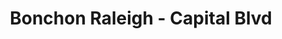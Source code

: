 ---
layout: place
title: "Bonchon Raleigh - Capital Blvd"
permalink: /north-carolina/raleigh/bonchon-raleigh-capital-blvd.html
stateAbbr: NC
stateName: North Carolina
cityName: Raleigh
seo:
  name: "Bonchon Raleigh - Capital Blvd"
  type: Restaurant
  links: https://locations.bonchon.com/ll/US/NC/Raleigh/6320-Capital-Blvd
description: "Bonchon Raleigh - Capital Blvd serves delicious sushi in Raleigh, North Carolina. Try fresh Japanese dishes for a great dining experience. "
place_id: ChIJJSCb8JJZrIkRGoeO2fyy7uY
photos:
  - name: >-
      places/ChIJJSCb8JJZrIkRGoeO2fyy7uY/photos/AeeoHcJXg0GtkMYbYcyBFA_ffVN9cEBV0vFURGMuD3A8xMKinPtMICcXAJUka1K2Q2NGGwn9DxHA7cxfphbgF6wn-VNxeH5y1KTC7XZcTBs1czsa8KH2RR0-YBMvRgc4nMEcCLJALaefDjUL4A4MKiKkHB6Qu1z3hLiyzhWZXrzlMkerAapctrZfQko17YZ-OHoiWZ-h8l7ZhK_QpY-34SVlZZZfp5bs5X7pNrXojdeRH4S-N7HI5vSsKBCvCvUrHEsI5EXpVR0Ebxyq0lVABfK96VB5HjZqSfMqyg2dJOLVLQ0
    widthPx: 1708
    heightPx: 2089
    authorAttributions:
      - displayName: Bonchon Raleigh - Capital Blvd
        uri: https://maps.google.com/maps/contrib/101494184075058437259
        photoUri: >-
          https://lh3.googleusercontent.com/a-/ALV-UjWqr0PNxkIm8NC3-OrU-zmMZhrDFPTH8_b9jN3ENYpemgz7UIM=s100-p-k-no-mo
    flagContentUri: >-
      https://www.google.com/local/imagery/report/?cb_client=maps_api_places.places_api&image_key=!1e10!2sAF1QipM37BT3SfC6q71t9mqN0ekT2GXZx7aTeuHAdyE&hl=en-US
    googleMapsUri: >-
      https://www.google.com/maps/place//data=!3m4!1e2!3m2!1sAF1QipM37BT3SfC6q71t9mqN0ekT2GXZx7aTeuHAdyE!2e10!4m2!3m1!1s0x89ac5992f09b2025:0xe6eeb2fcd98e871a
  - name: >-
      places/ChIJJSCb8JJZrIkRGoeO2fyy7uY/photos/AeeoHcLKhjRsb7W9RDQwH_g98O7vDU_vkXRQ964ECvOqaVG7XQ96tYSFbx8wR1uktKXKwtIFPeCDsWGNDOhMds5qE7ISKyt9nRihs1zm6TZQExUPSWLlt-oq-3HS_nfwUidzbRM7Yv4up-7-A64v9OGVLBQx2AZZZxBBM0b7MxcYLiiPc4tFGj8hOD9t-8fSDy8wRxvfzyJNh9gRog3Z0CoJVmsbZNLivC4SM65aUz1Z8LmzwDdxI3VrWmt3uaT2Z0Zh8llQYvybFTtIedh0HVlQ4NWh164NncpmOe5k4DP7RRU
    widthPx: 800
    heightPx: 800
    authorAttributions:
      - displayName: Bonchon Raleigh - Capital Blvd
        uri: https://maps.google.com/maps/contrib/101494184075058437259
        photoUri: >-
          https://lh3.googleusercontent.com/a-/ALV-UjWqr0PNxkIm8NC3-OrU-zmMZhrDFPTH8_b9jN3ENYpemgz7UIM=s100-p-k-no-mo
    flagContentUri: >-
      https://www.google.com/local/imagery/report/?cb_client=maps_api_places.places_api&image_key=!1e10!2sAF1QipO4_WdGzH_wByfyPJGG_nOzugyvpMrbHwRvaRg&hl=en-US
    googleMapsUri: >-
      https://www.google.com/maps/place//data=!3m4!1e2!3m2!1sAF1QipO4_WdGzH_wByfyPJGG_nOzugyvpMrbHwRvaRg!2e10!4m2!3m1!1s0x89ac5992f09b2025:0xe6eeb2fcd98e871a
  - name: >-
      places/ChIJJSCb8JJZrIkRGoeO2fyy7uY/photos/AeeoHcJ5hIYk0MVr_trkAPb3ivp3rtF_vsDpRIEEv5fPhtLGGAFjSLBSnEMUi057FMbYjZ8SJuLbomKpt82xj-obmc2Uf_FYOOuKmzygWP0zP2DF1yv-GWz3JMu5PoI0HhX876bG-R-U-iFiJ_2YaUGevt0k9PwPGr1jOuTk2vmYGlxx5lLqFVQu6CCz1Eo2OuFy0imr4ugPe3EvbZeIEX5mT5tbBjSq8N1uHqGGuKzTzk3uzk0WD4dqAR3PZ3ySKqb5YAsQurgEjPXMGcpQZAt4AEYr8FHpk_63dwVEN-pGUBE
    widthPx: 1232
    heightPx: 693
    authorAttributions:
      - displayName: Bonchon Raleigh - Capital Blvd
        uri: https://maps.google.com/maps/contrib/101494184075058437259
        photoUri: >-
          https://lh3.googleusercontent.com/a-/ALV-UjWqr0PNxkIm8NC3-OrU-zmMZhrDFPTH8_b9jN3ENYpemgz7UIM=s100-p-k-no-mo
    flagContentUri: >-
      https://www.google.com/local/imagery/report/?cb_client=maps_api_places.places_api&image_key=!1e10!2sAF1QipNcOHx625nZM2OjfYpcaXfsQG_cVFqnyBWYLAU&hl=en-US
    googleMapsUri: >-
      https://www.google.com/maps/place//data=!3m4!1e2!3m2!1sAF1QipNcOHx625nZM2OjfYpcaXfsQG_cVFqnyBWYLAU!2e10!4m2!3m1!1s0x89ac5992f09b2025:0xe6eeb2fcd98e871a
  - name: >-
      places/ChIJJSCb8JJZrIkRGoeO2fyy7uY/photos/AeeoHcJp3cXHmOgdyPl2moh3rhCVKd1XCfuDeuuSVazAyzmWRFVnxpuWOVv7xiIAQneY8i9LzxsjZfbte5-IHp-tebYJthz1VKW63mIqwyUs7z63BJDF4vjZVNpsVzsa9WDC7EExq9HFfdrDzD6E45MGG5RyzErSGbUJxAzgd0DOHm4VADpP-aJ6E2w9YvU2IqAtwOTr_BSUqgCeDhwA3-po0eGS1II_XGNAbRR3HkUUoQdBkKDYruzOZLC9PkVsoBAzhXNS5YARKZiXkfTIJAajAXCTPnnOmin1tVHbFubtOjvhGxjHteZdZuSZGaJHVsWARacrpbb6V3dBelPd9imMveQw8yT4XkXLs7UzfMTNZXTZA2amCwyyTb_ePAQo7GBZmjs0RuWpe_Grewb8joixL5lvGxgkCS8ztCHMnnB__Dpg6M5j
    widthPx: 4000
    heightPx: 3000
    authorAttributions:
      - displayName: Robert Dillweed
        uri: https://maps.google.com/maps/contrib/102220209540534830767
        photoUri: >-
          https://lh3.googleusercontent.com/a-/ALV-UjXfe_WDnvqgmXI8QVraj1L5OV8pZUr54w0MkhWenY3k-I7Kb4kXCA=s100-p-k-no-mo
    flagContentUri: >-
      https://www.google.com/local/imagery/report/?cb_client=maps_api_places.places_api&image_key=!1e10!2sCIHM0ogKEICAgMDw4PWwsgE&hl=en-US
    googleMapsUri: >-
      https://www.google.com/maps/place//data=!3m4!1e2!3m2!1sCIHM0ogKEICAgMDw4PWwsgE!2e10!4m2!3m1!1s0x89ac5992f09b2025:0xe6eeb2fcd98e871a
  - name: >-
      places/ChIJJSCb8JJZrIkRGoeO2fyy7uY/photos/AeeoHcK4x7VU299z6oJWEnKPJtg0dtGTQixcbQnpnwxV7Xun26Dbyoa_PlE4Z5s6cj7FVLOoaUctXlpl4a1tZSGg3txtocjt2q9l2Cshloqy5158sDj7YALE76eoq1aGSxEU_qJS__T88tAhKmirl2vLUvh6gWfk20OEfEkb57wFGRr5VfqTZNogVe1fWRJosMXKvZjb_cfFJ7RYKB-p1xRceNCA0EfthVuJSiFpIBl0j2U4606knEmerOuIAiDAelFlXaKiCP-p_7S9L1ANdg1zFOi4VimvwZLNZP57t1U_tZ4
    widthPx: 800
    heightPx: 800
    authorAttributions:
      - displayName: Bonchon Raleigh - Capital Blvd
        uri: https://maps.google.com/maps/contrib/101494184075058437259
        photoUri: >-
          https://lh3.googleusercontent.com/a-/ALV-UjWqr0PNxkIm8NC3-OrU-zmMZhrDFPTH8_b9jN3ENYpemgz7UIM=s100-p-k-no-mo
    flagContentUri: >-
      https://www.google.com/local/imagery/report/?cb_client=maps_api_places.places_api&image_key=!1e10!2sAF1QipNUm3yKzc1f3xQxRQrvfEe5D9eEtWYtDD8vxtM&hl=en-US
    googleMapsUri: >-
      https://www.google.com/maps/place//data=!3m4!1e2!3m2!1sAF1QipNUm3yKzc1f3xQxRQrvfEe5D9eEtWYtDD8vxtM!2e10!4m2!3m1!1s0x89ac5992f09b2025:0xe6eeb2fcd98e871a
  - name: >-
      places/ChIJJSCb8JJZrIkRGoeO2fyy7uY/photos/AeeoHcKZW1mKlXOKoy9o804uHBIIoCbEzIbEB89TL_zYjdwHSLGWnxTzVXyKBDwOqLEsRXTnt3t-VDYrIIDg882x-6rw7gSDbtWnqa93r4HswGGFFp0suVwYbqLmiGO-O7_2fnJD4k2fDdnl6P7SyJ89BHNGB_unzEWFyBprsAWVfO156N3MTuXv5e_gCeuKr6bj2e_ffM_oLYwLBneIULHf0zt_lFzqOr59qoyU1DizKJfClW0hDwrTkDL1ZP4un_gmCfGmFZ44wHJvKyja6tIJNj53sJYsY1ZWgoXJUxAM4sA
    widthPx: 800
    heightPx: 800
    authorAttributions:
      - displayName: Bonchon Raleigh - Capital Blvd
        uri: https://maps.google.com/maps/contrib/101494184075058437259
        photoUri: >-
          https://lh3.googleusercontent.com/a-/ALV-UjWqr0PNxkIm8NC3-OrU-zmMZhrDFPTH8_b9jN3ENYpemgz7UIM=s100-p-k-no-mo
    flagContentUri: >-
      https://www.google.com/local/imagery/report/?cb_client=maps_api_places.places_api&image_key=!1e10!2sAF1QipPKjWifnqg8qGEhlSA6-udv_E8BXU0PTyNvPg8&hl=en-US
    googleMapsUri: >-
      https://www.google.com/maps/place//data=!3m4!1e2!3m2!1sAF1QipPKjWifnqg8qGEhlSA6-udv_E8BXU0PTyNvPg8!2e10!4m2!3m1!1s0x89ac5992f09b2025:0xe6eeb2fcd98e871a
  - name: >-
      places/ChIJJSCb8JJZrIkRGoeO2fyy7uY/photos/AeeoHcLVVOpqUyahWXEflJXYGPWIH8KiT6f9kANi2xZzRsLvvwgAiU_8gOkHK67dnt4Rrgun3ViCf5fU6n3rfV-ZtDaKzGP3LKVO3nlHm8r8wgdQvjj4LkG7VA86d5i8LtcpaBEKo7u8rnsJsceaDZc2wOr7BF22Vvh1jwM2mBxpPjpQswgxDc5BYhghCk8zkdUBBggEsOdFUPtZUjO2L6LkB2ce9a97P3K-Jzd26l4RTp9rqOQUTkbpV3pLtL5_itgY29cIVKS7nEk_ftRi5Z5dwUCD0zBiDfK2Vq5ak_brjLo
    widthPx: 800
    heightPx: 800
    authorAttributions:
      - displayName: Bonchon Raleigh - Capital Blvd
        uri: https://maps.google.com/maps/contrib/101494184075058437259
        photoUri: >-
          https://lh3.googleusercontent.com/a-/ALV-UjWqr0PNxkIm8NC3-OrU-zmMZhrDFPTH8_b9jN3ENYpemgz7UIM=s100-p-k-no-mo
    flagContentUri: >-
      https://www.google.com/local/imagery/report/?cb_client=maps_api_places.places_api&image_key=!1e10!2sAF1QipMCkSAxLkh7sCdPs6srz6j1Zj0ZRvKQNftzOf8&hl=en-US
    googleMapsUri: >-
      https://www.google.com/maps/place//data=!3m4!1e2!3m2!1sAF1QipMCkSAxLkh7sCdPs6srz6j1Zj0ZRvKQNftzOf8!2e10!4m2!3m1!1s0x89ac5992f09b2025:0xe6eeb2fcd98e871a
  - name: >-
      places/ChIJJSCb8JJZrIkRGoeO2fyy7uY/photos/AeeoHcIITxE64sWMT8NC0sKtuc83c_c9gMiEo60W508FQM6YrjN806pnDxPg537MR06M298h9KnK3SbeksRSf7vLjMFRM2FK0-VzD4-3tP7hvB7oc2SotC935q5emMyz-774aLP82D_Muji23Y-SVf5wH30--jZv0U0J6KneGO4o00D4pgCpSaSsSTIbF3O0UiBThXCdwlI5H1CuJBVNXfFXZRhBw2u6-IAreFbp7UN0QHtR6K0-CDjHO9hcoo3gYAg6YHS86GHKPnB6ZJGoBYTKpb8aw3JBTlide4QzJbVuSvw
    widthPx: 1335
    heightPx: 2000
    authorAttributions:
      - displayName: Bonchon Raleigh - Capital Blvd
        uri: https://maps.google.com/maps/contrib/101494184075058437259
        photoUri: >-
          https://lh3.googleusercontent.com/a-/ALV-UjWqr0PNxkIm8NC3-OrU-zmMZhrDFPTH8_b9jN3ENYpemgz7UIM=s100-p-k-no-mo
    flagContentUri: >-
      https://www.google.com/local/imagery/report/?cb_client=maps_api_places.places_api&image_key=!1e10!2sAF1QipOwXBLvuy3um2mKpvv79_jUo6a2WonqwRlo-1E&hl=en-US
    googleMapsUri: >-
      https://www.google.com/maps/place//data=!3m4!1e2!3m2!1sAF1QipOwXBLvuy3um2mKpvv79_jUo6a2WonqwRlo-1E!2e10!4m2!3m1!1s0x89ac5992f09b2025:0xe6eeb2fcd98e871a
  - name: >-
      places/ChIJJSCb8JJZrIkRGoeO2fyy7uY/photos/AeeoHcJfTRr1UaWBfb6H9HPxDFKye4PrFt1wHMj07btrZoiRsi9S7bIjxmsaP6SQPLNzqQONxhw1f4ys5w3sW-6_8F7FGyXHdyDtnDeaOcz0VJbKIligx3w67JYGNlO1JnPNg19YJikkQGb1yAQbClMZDoRouTNH8DG_H-71A8Kp060pjv8aPFwsw9mnhPqvyqoa7DlYm6wmgV8I048swRhn03yQzkjcp4Ni0T0NneZx4l5UOKktF1m3lWLpFHA7zZpMrXHWvwdbok8XhqUZKFGaaUT4gMd9WOlzx3HEvMR2n8o
    widthPx: 800
    heightPx: 800
    authorAttributions:
      - displayName: Bonchon Raleigh - Capital Blvd
        uri: https://maps.google.com/maps/contrib/101494184075058437259
        photoUri: >-
          https://lh3.googleusercontent.com/a-/ALV-UjWqr0PNxkIm8NC3-OrU-zmMZhrDFPTH8_b9jN3ENYpemgz7UIM=s100-p-k-no-mo
    flagContentUri: >-
      https://www.google.com/local/imagery/report/?cb_client=maps_api_places.places_api&image_key=!1e10!2sAF1QipMVY0PzUEu7ZNkKj6OKwpcbC-8zuabVed6lcAs&hl=en-US
    googleMapsUri: >-
      https://www.google.com/maps/place//data=!3m4!1e2!3m2!1sAF1QipMVY0PzUEu7ZNkKj6OKwpcbC-8zuabVed6lcAs!2e10!4m2!3m1!1s0x89ac5992f09b2025:0xe6eeb2fcd98e871a
  - name: >-
      places/ChIJJSCb8JJZrIkRGoeO2fyy7uY/photos/AeeoHcJx0opra8w4EuODtAlrksJ2pm4mA6u50YDYwa3pwMx6scxsHVBUow2RH9fPtQVIZAo4OixHD8Bv5YaV7R9sfsEasGOHkIn-_mR9u5TPEvuZZlYnHUs4hMH80zCHTE_RJ0wGdcioSbWuUVfhzJ0EJwmx87NwOzk1LKAoAlxAPSjxE4WVwZeM3HfiPINDK6Qc4l6q8PAcIlrJaGjIr0DZ3lizN2nVtJ9Dnqeh4scejwACQu8u5kgEbXqRjKcsldOUVVWaJl7mYMGwhHWb9N51wKwD-7dXCq61775_DUyXaD855oYPVEvOJOqyTbZALB-1EVQS5R3qfKXFYXT0FwDVYF3_4t_UVaLfXNWPhb4dDack4OLbLGm0TW_iERRDFmteq401xuBRevk4VMBgVML1sX6Y8U3U0VpvUDTW12o5Jo5uLoEk
    widthPx: 2989
    heightPx: 2682
    authorAttributions:
      - displayName: A Mills
        uri: https://maps.google.com/maps/contrib/107119399012483392339
        photoUri: >-
          https://lh3.googleusercontent.com/a-/ALV-UjX4_3k0__HxZPjlJJC_Ahpt4e2IqQ6hYrnEyGPHRbL3WZAImpu-=s100-p-k-no-mo
    flagContentUri: >-
      https://www.google.com/local/imagery/report/?cb_client=maps_api_places.places_api&image_key=!1e10!2sCIHM0ogKEICAgMDws8COswE&hl=en-US
    googleMapsUri: >-
      https://www.google.com/maps/place//data=!3m4!1e2!3m2!1sCIHM0ogKEICAgMDws8COswE!2e10!4m2!3m1!1s0x89ac5992f09b2025:0xe6eeb2fcd98e871a
address: 6320 Capital Blvd suite 104, Raleigh, NC 27616, USA
street: 6320 Capital Blvd suite 104
city: Raleigh
state: NC
zip: '27616'
country: USA
neighborhood: Northeast Raleigh
latitude: '35.870503'
longitude: '-78.577884'
accessibility_options:
  wheelchairAccessibleParking: true
  wheelchairAccessibleEntrance: true
  wheelchairAccessibleRestroom: true
  wheelchairAccessibleSeating: true
business_status: OPERATIONAL
name: Bonchon Raleigh - Capital Blvd
google_maps_links:
  directionsUri: >-
    https://www.google.com/maps/dir//''/data=!4m7!4m6!1m1!4e2!1m2!1m1!1s0x89ac5992f09b2025:0xe6eeb2fcd98e871a!3e0
  placeUri: https://maps.google.com/?cid=16640434472232060698
  writeAReviewUri: >-
    https://www.google.com/maps/place//data=!4m3!3m2!1s0x89ac5992f09b2025:0xe6eeb2fcd98e871a!12e1
  reviewsUri: >-
    https://www.google.com/maps/place//data=!4m4!3m3!1s0x89ac5992f09b2025:0xe6eeb2fcd98e871a!9m1!1b1
  photosUri: >-
    https://www.google.com/maps/place//data=!4m3!3m2!1s0x89ac5992f09b2025:0xe6eeb2fcd98e871a!10e5
primary_type: Asian Restaurant
opening_hours:
  regular: null
  current: null
secondary_opening_hours:
  regular:
    weekdayDescriptions: null
    type: null
  current:
    weekdayDescriptions: null
    type: null
phone: (919) 825-4598
price_level: PRICE_LEVEL_MODERATE
price_range: $10 &ndash; $20
rating: '4.5'
rating_count: 485
website: https://locations.bonchon.com/ll/US/NC/Raleigh/6320-Capital-Blvd
reviews: null
parking_options: null
payment_options: null
allow_dogs: null
curbside_pickup: null
delivery: null
dine_in: null
good_for_children: null
good_for_groups: null
good_for_sports: null
live_music: null
menu_for_children: null
outdoor_seating: null
reservable: null
restroom: null
serves_beer: null
serves_breakfast: null
serves_brunch: null
serves_cocktails: null
serves_coffee: null
serves_dinner: null
serves_dessert: null
serves_lunch: null
serves_vegetarian_food: null
serves_wine: null
takeout: null
summary: null

---